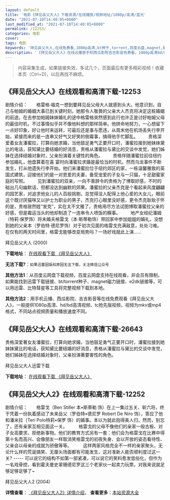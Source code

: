```yaml
---
layout: default
title: '电影《拜见岳父大人》下载资源/在线播放/视频地址/1080p/高清/蓝光'
date: "2021-07-10T14:40:05+0800"
last_modified_at: "2021-07-10T14:40:05+0800"
permalink: /12253/
categories: 电影
cover:
tags: 电影
keywords: '拜见岳父大人,在线免费看,1080p高清,bt种子,torrent,百度云盘,magnet,磁力链,迅雷下载资源'
description: '《拜见岳父大人》在线云播放手机西瓜影院吉吉影音免费看，1080p高清bd/hd未删减完整版和tc抢先枪版，mkv/mp4格式，附带bt/torrent种子、magnet/磁力链、百度云盘、网盘资源迅雷下载链接'
---
```


>内容采集生成，如果链接失效，多试几个，页面最后有更多精彩视频！收藏本页（Ctrl+D)，以后再找不麻烦。


## 《拜见岳父大人》在线观看和高清下载-12253

剧情介绍：　　格雷格·福克一想到要拜见岳父母大人就感到头大。他意识到，自己与帕姆的婚姻大事已到关键时刻，她那令人敬畏的父亲大人杰克将决定这桩婚姻的前途。在去参加帕姆妹妹婚礼的途中格雷格突然感到此行也许正是讨好帕姆父母的最佳时机，不过事情似乎并不像他料想的那样简单。他拼命地努力，一心想留下一点好印象，好让他时来运转，可最后还是事与愿违，从周末他在机场丢失行李开始，紧接而来的是一连串又好气又好笑的倒霉事，搞得他手忙脚乱。 　　贵格深爱着女友潘蜜拉，打算向她求婚，当他鼓足勇气正要开口时，潘蜜拉接到她妹妹黛比的电话，获知黛比要结婚的好消息，贵格从潘蜜拉与黛比的交谈中发觉，她们姊妹在选择结婚对象时，父亲扮演着关键性的角色。 　　贵格伴随潘蜜拉前往纽约参加婚礼，他盘算着在喜 宴时向潘蜜拉求婚是最恰当的时机，然而乌龙事件不断发生，打从他遗失行李开始。他们来潘蜜拉位于纽约郊区的家，一栋温馨雅致的英国式建筑，迎接他们的是一对恩爱的夫妻，备受宠爱的子女与一只猫，十足甜蜜家庭的写照。 　　见到潘蜜拉的双亲，一向不善辞令的贵格为了博取好感，不时的础出几句幽默话，但都没达到幽默的郊果。潘蜜拉的父亲杰克是个看起来风度翩翩的园艺家，对追求他女儿的人百般挑剔，总觉得没人配得上他心爱的大女儿，眼前这个既讨厌猫咪又以护士为职业的男子，杰克打心眼里没好感，更令杰克耿耿于怀的是，贵格居然姓“发克”，实在太不文雅了。贵格用尽方法试图博取潘蜜拉父亲的好感，但是霉运当头的他却制造了一连串令人喷饭的糗事。 　　地产女经纪潘姆（特莉·保罗饰）将未婚夫格雷戈（本·斯蒂勒饰）带回家中参加姐姐的婚礼，没想到她的父亲本（罗伯特·德尼罗饰）对于初次见面的格雷戈充满敌意，处处刁难。在仅有的两天时间里，格雷戈能够改变局势吗？一场好戏就此上演……


拜见岳父大人 (2000)

**下载地址**： [在线观看下载 《拜见岳父大人》](https://www.btbtdy.me/btdy/dy7106.html) 


**无法下载?**：`如果迅雷因版权原因无法下载，关注微信公众号 `

**其他方法1**：从百度云网盘下载视频，百度云网盘支持在线观看，非会员有限制，如果能找到迅雷下载链接、bt/torrent种子、magnet磁力链接、e2dk链接等，可以用迅雷、比特彗星等工具将完整视频下载到本地。

**其他方法2**：用手机云播、西瓜影院、吉吉影音等在线免费观看《拜见岳父大人》，一般提供1080p高清、hd/bd高清视频、tc抢先版视频，视频为mkv或mp4格式，不同站点视频质量和播放速度不同。


## 《拜见岳父大人》在线观看和高清下载-26643

贵格深爱著女友潘蜜拉，打算向她求婚，当他鼓足勇气正要开口时，潘蜜拉接到她妹妹黛比的电话，获知黛比要结婚的好消息，贵格从潘蜜拉与黛比的交谈中发觉，她们姊妹在选择结婚对象时，父亲扮演著要害性的角色。


拜见岳父大人迅雷下载

**下载地址**： [在线观看下载 《拜见岳父大人》](https://www.993dy.com//vod-detail-id-21596.html) 


## 《拜见岳父大人2》在线观看和高清下载-12252

剧情介绍：　　格雷戈（Ben Stiller 本•斯蒂勒 饰）在上一集过五关、斩六将，终于凭着一份执着感动了未来岳父（罗伯特•德尼罗 Robert De Niro 饰），答应了他和潘米拉（Teri Polo特莉•保罗 饰）的婚事。本以为就此抱得美人归，然而，别忘了，还有亲家互相见面这一关。  　　格雷戈的父母不像他们的亲家一般古板、对子女高要求、拒绝新事物。他们的教育方式另有一套：他们会为格雷戈在比赛中得第十名而高兴、会像朋友一样取消笑格雷戈的初夜失身、会以开放的姿态看待性、父亲会以母亲的成就为骄傲等等。  　　这样两家风格完全不一样的亲家聚头，无论什么样的荒诞搞笑、无厘头场面都有可能发生，这对准新人能否顺利度过这一关? ----- 可以说它的结构不如第一部紧凑，可以说它的笑料愈发低俗化，但作为一名戏骨控，看到霍夫曼史翠珊德尼罗这三个老家伙一起卖力玩票，对我来说就足够足够足够了~


拜见岳父大人2 (2004)

**详情查看**： [《拜见岳父大人2》详情介绍](/movie/12252/)， **查看更多**：[本站资源大全](/movie/t/all/)

